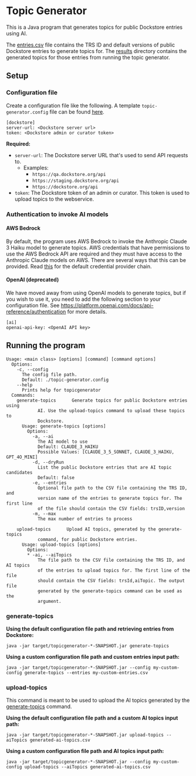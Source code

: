 # Topic Generator

This is a Java program that generates topics for public Dockstore entries using AI.

The [entries.csv](entries.csv) file contains the TRS ID and default versions of public Dockstore entries to generate topics for. The [results](results) directory contains the generated topics for those entries from running the topic generator. 

## Setup

### Configuration file

Create a configuration file like the following. A template `topic-generator.config` file can be found [here](templates/topic-generator.config).

```
[dockstore]
server-url: <Dockstore server url>
token: <Dockstore admin or curator token>
```

**Required:**
- `server-url`: The Dockstore server URL that's used to send API requests to.
    - Examples:
        - `https://qa.dockstore.org/api`
        - `https://staging.dockstore.org/api`
        - `https://dockstore.org/api`
- `token`: The Dockstore token of an admin or curator. This token is used to upload topics to the webservice.

### Authentication to invoke AI models

#### AWS Bedrock

By default, the program uses AWS Bedrock to invoke the Anthropic Claude 3 Haiku model to generate topics. 
AWS credentials that have permissions to use the AWS Bedrock API are required and they must have access to the Anthropic Claude models on AWS.
There are several ways that this can be provided.
Read [this](https://docs.aws.amazon.com/sdk-for-java/latest/developer-guide/credentials.html#credentials-chain) for the default credential provider chain.


#### OpenAI (deprecated)

We have moved away from using OpenAI models to generate topics, but if you wish to use it, you need to add the following section to your configuration file.
See https://platform.openai.com/docs/api-reference/authentication for more details.

```
[ai]
openai-api-key: <OpenAI API key>
```

## Running the program

```
Usage: <main class> [options] [command] [command options]
  Options:
    -c, --config
      The config file path.
      Default: ./topic-generator.config
    --help
      Prints help for topicgenerator
  Commands:
    generate-topics      Generate topics for public Dockstore entries using 
            AI. Use the upload-topics command to upload these topics to 
            Dockstore. 
      Usage: generate-topics [options]
        Options:
          -a, --ai
            The AI model to use
            Default: CLAUDE_3_HAIKU
            Possible Values: [CLAUDE_3_5_SONNET, CLAUDE_3_HAIKU, GPT_4O_MINI]
          -d, --dryRun
            List the public Dockstore entries that are AI topic candidates
            Default: false
          -e, --entries
            Optional file path to the CSV file containing the TRS ID, and 
            version name of the entries to generate topics for. The first line 
            of the file should contain the CSV fields: trsID,version
          -m, --max
            The max number of entries to process

    upload-topics      Upload AI topics, generated by the generate-topics 
            command, for public Dockstore entries.
      Usage: upload-topics [options]
        Options:
        * -ai, --aiTopics
            The file path to the CSV file containing the TRS ID, and AI topics 
            of the entries to upload topics for. The first line of the file 
            should contain the CSV fields: trsId,aiTopic. The output file 
            generated by the generate-topics command can be used as the 
            argument.
```

### generate-topics

**Using the default configuration file path and retrieving entries from Dockstore:**

`java -jar target/topicgenerator-*-SNAPSHOT.jar generate-topics`

**Using a custom configuration file path and custom entries input path:**

`java -jar target/topicgenerator-*-SNAPSHOT.jar --config my-custom-config generate-topics --entries my-custom-entries.csv`

### upload-topics

This command is meant to be used to upload the AI topics generated by the [generate-topics](#generate-topics) command.

**Using the default configuration file path and a custom AI topics input path:**

`java -jar target/topicgenerator-*-SNAPSHOT.jar upload-topics --aiTopics generated-ai-topics.csv`

**Using a custom configuration file path and AI topics input path:**

`java -jar target/topicgenerator-*-SNAPSHOT.jar --config my-custom-config upload-topics --aiTopics generated-ai-topics.csv`